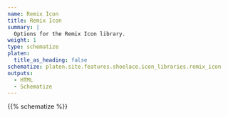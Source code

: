 ```yaml
---
name: Remix Icon
title: Remix Icon
summary: |
  Options for the Remix Icon library.
weight: 1
type: schematize
platen:
  title_as_heading: false
schematize: platen.site.features.shoelace.icon_libraries.remix_icon
outputs:
  - HTML
  - Schematize
---
```


{{% schematize %}}

